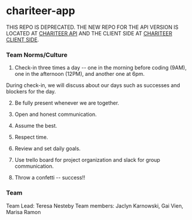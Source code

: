 # chariteer-app

THIS REPO IS DEPRECATED. THE NEW REPO FOR THE API VERSION IS LOCATED AT [CHARITEER API](https://github.com/TeresaNesteby/chariteer-api) AND THE CLIENT SIDE AT [CHARITEER CLIENT SIDE](https://github.com/TeresaNesteby/chariteer-client-side).

### Team Norms/Culture

1. Check-in three times a day -- one in the morning before coding (9AM), one in the afternoon (12PM), and another one at 6pm.

During check-in, we will discuss about our days such as successes and blockers for the day.

2. Be fully present whenever we are together.

3. Open and honest communication.

4. Assume the best.

5. Respect time.

6. Review and set daily goals.

7. Use trello board for project organization and slack for group communication.

8. Throw a confetti -- success!!

### Team

Team Lead: Teresa Nesteby
Team members: Jaclyn Karnowski, Gai Vien, Marisa Ramon

